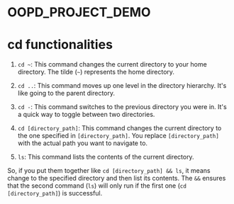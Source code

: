 # OOPD_PROJECT_DEMO
# cd functionalities 

1. `cd ~`: This command changes the current directory to your home directory. The tilde (`~`) represents the home directory.

2. `cd ..`: This command moves up one level in the directory hierarchy. It's like going to the parent directory.

3. `cd -`: This command switches to the previous directory you were in. It's a quick way to toggle between two directories.

4. `cd [directory_path]`: This command changes the current directory to the one specified in `[directory_path]`. You replace `[directory_path]` with the actual path you want to navigate to.

5. `ls`: This command lists the contents of the current directory.

So, if you put them together like `cd [directory_path] && ls`, it means change to the specified directory and then list its contents. The `&&` ensures that the second command (`ls`) will only run if the first one (`cd [directory_path]`) is successful.
